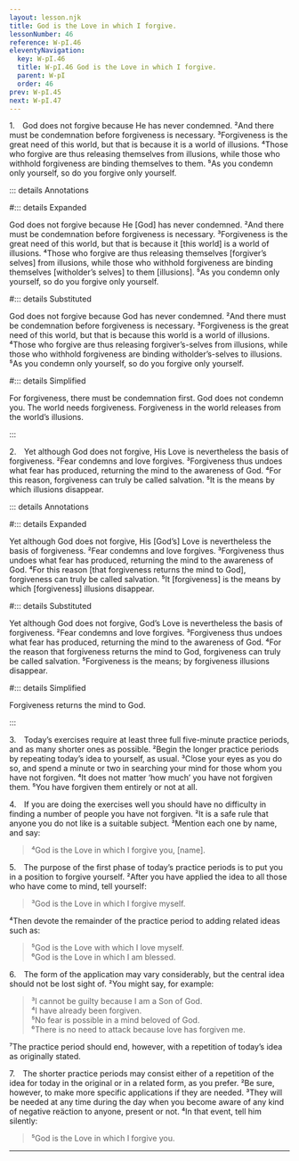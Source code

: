 ```yaml
---
layout: lesson.njk
title: God is the Love in which I forgive.
lessonNumber: 46
reference: W-pI.46
eleventyNavigation:
  key: W-pI.46
  title: W-pI.46 God is the Love in which I forgive.
  parent: W-pI
  order: 46
prev: W-pI.45
next: W-pI.47
---
```


1. God does not forgive because He has never condemned. 
²And there must be condemnation before forgiveness is necessary. 
³Forgiveness is the great need of this world, but that is because it is a world of illusions. 
⁴Those who forgive are thus releasing themselves from illusions, while those who withhold forgiveness are binding themselves to them. 
⁵As you condemn only yourself, so do you forgive only yourself.

::: details Annotations

#::: details Expanded

God does not forgive because He [God] has never condemned. 
²And there must be condemnation before forgiveness is necessary. 
³Forgiveness is the great need of this world, but that is because it [this world] is a world of illusions. 
⁴Those who forgive are thus releasing themselves [forgiver’s selves] from illusions, while those who withhold forgiveness are binding themselves [witholder’s selves] to them [illusions]. 
⁵As you condemn only yourself, so do you forgive only yourself.


#::: details Substituted

God does not forgive because God has never condemned. 
²And there must be condemnation before forgiveness is necessary. 
³Forgiveness is the great need of this world, but that is because this world is a world of illusions. 
⁴Those who forgive are thus releasing forgiver’s-selves from illusions, while those who withhold forgiveness are binding witholder’s-selves to illusions. 
⁵As you condemn only yourself, so do you forgive only yourself.

#::: details Simplified

For forgiveness, there must be condemnation first.
God does not condemn you. 
The world needs forgiveness.
Forgiveness in the world releases from the world’s illusions.

:::


2. Yet although God does not forgive, His Love is nevertheless the basis of forgiveness. 
²Fear condemns and love forgives. 
³Forgiveness thus undoes what fear has produced, returning the mind to the awareness of God. 
⁴For this reason, forgiveness can truly be called salvation. 
⁵It is the means by which illusions disappear.

::: details Annotations

#::: details Expanded

Yet although God does not forgive, His [God’s] Love is nevertheless the basis of forgiveness. 
²Fear condemns and love forgives. 
³Forgiveness thus undoes what fear has produced, returning the mind to the awareness of God. 
⁴For this reason [that forgiveness returns the mind to God], forgiveness can truly be called salvation. 
⁵It [forgiveness] is the means by which [forgiveness] illusions disappear.

#::: details Substituted

Yet although God does not forgive, God’s Love is nevertheless the basis of forgiveness. 
²Fear condemns and love forgives. 
³Forgiveness thus undoes what fear has produced, returning the mind to the awareness of God. 
⁴For the reason that forgiveness returns the mind to God, forgiveness can truly be called salvation. 
⁵Forgiveness is the means; by forgiveness illusions disappear.

#::: details Simplified

Forgiveness returns the mind to God.

:::


3. Today’s exercises require at least three full five-minute practice periods, and as many shorter ones as possible. 
²Begin the longer practice periods by repeating today’s idea to yourself, as usual. 
³Close your eyes as you do so, and spend a minute or two in searching your mind for those whom you have not forgiven. 
⁴It does not matter ‘how much’ you have not forgiven them. 
⁵You have forgiven them entirely or not at all.


4. If you are doing the exercises well you should have no difficulty in finding a number of people you have not forgiven. 
²It is a safe rule that anyone you do not like is a suitable subject. 
³Mention each one by name, and say:

>⁴God is the Love in which I forgive you, [name].


5. The purpose of the first phase of today’s practice periods is to put you in a position to forgive yourself. 
²After you have applied the idea to all those who have come to mind, tell yourself:

>³God is the Love in which I forgive myself.

⁴Then devote the remainder of the practice period to adding related ideas such as:

>⁵God is the Love with which I love myself.  
⁶God is the Love in which I am blessed.

6. The form of the application may vary considerably, but the central idea should not be lost sight of. 
²You might say, for example:

>³I cannot be guilty because I am a Son of God.  
⁴I have already been forgiven.  
⁵No fear is possible in a mind beloved of God.  
⁶There is no need to attack because love has forgiven me.

⁷The practice period should end, however, with a repetition of today’s idea as originally stated.


7. The shorter practice periods may consist either of a repetition of the idea for today in the original or in a related form, as you prefer. 
²Be sure, however, to make more specific applications if they are needed. 
³They will be needed at any time during the day when you become aware of any kind of negative reäction to anyone, present or not. 
⁴In that event, tell him silently:

>⁵God is the Love in which I forgive you.

---
